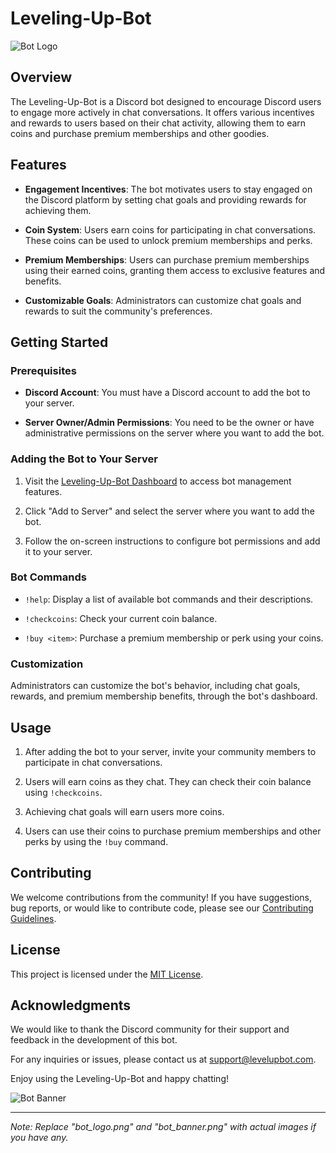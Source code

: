 # Leveling-Up-Bot

![Bot Logo](bot_logo.png)

## Overview

The Leveling-Up-Bot is a Discord bot designed to encourage Discord users to engage more actively in chat conversations. It offers various incentives and rewards to users based on their chat activity, allowing them to earn coins and purchase premium memberships and other goodies.

## Features

- **Engagement Incentives**: The bot motivates users to stay engaged on the Discord platform by setting chat goals and providing rewards for achieving them.

- **Coin System**: Users earn coins for participating in chat conversations. These coins can be used to unlock premium memberships and perks.

- **Premium Memberships**: Users can purchase premium memberships using their earned coins, granting them access to exclusive features and benefits.

- **Customizable Goals**: Administrators can customize chat goals and rewards to suit the community's preferences.

## Getting Started

### Prerequisites

- **Discord Account**: You must have a Discord account to add the bot to your server.

- **Server Owner/Admin Permissions**: You need to be the owner or have administrative permissions on the server where you want to add the bot.

### Adding the Bot to Your Server

1. Visit the [Leveling-Up-Bot Dashboard](https://www.levelupbot.com/dashboard) to access bot management features.

2. Click "Add to Server" and select the server where you want to add the bot.

3. Follow the on-screen instructions to configure bot permissions and add it to your server.

### Bot Commands

- `!help`: Display a list of available bot commands and their descriptions.

- `!checkcoins`: Check your current coin balance.

- `!buy <item>`: Purchase a premium membership or perk using your coins.

### Customization

Administrators can customize the bot's behavior, including chat goals, rewards, and premium membership benefits, through the bot's dashboard.

## Usage

1. After adding the bot to your server, invite your community members to participate in chat conversations.

2. Users will earn coins as they chat. They can check their coin balance using `!checkcoins`.

3. Achieving chat goals will earn users more coins.

4. Users can use their coins to purchase premium memberships and other perks by using the `!buy` command.

## Contributing

We welcome contributions from the community! If you have suggestions, bug reports, or would like to contribute code, please see our [Contributing Guidelines](CONTRIBUTING.md).

## License

This project is licensed under the [MIT License](LICENSE).

## Acknowledgments

We would like to thank the Discord community for their support and feedback in the development of this bot.

For any inquiries or issues, please contact us at [support@levelupbot.com](mailto:support@levelupbot.com).

Enjoy using the Leveling-Up-Bot and happy chatting!

![Bot Banner](bot_banner.png)

---

*Note: Replace "bot_logo.png" and "bot_banner.png" with actual images if you have any.*

